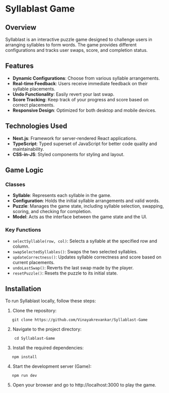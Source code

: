 # Syllablast Game

## Overview
Syllablast is an interactive puzzle game designed to challenge users in arranging syllables to form words. The game provides different configurations and tracks user swaps, score, and completion status.

## Features
- **Dynamic Configurations**: Choose from various syllable arrangements.
- **Real-time Feedback**: Users receive immediate feedback on their syllable placements.
- **Undo Functionality**: Easily revert your last swap.
- **Score Tracking**: Keep track of your progress and score based on correct placements.
- **Responsive Design**: Optimized for both desktop and mobile devices.

## Technologies Used
- **Next.js**: Framework for server-rendered React applications.
- **TypeScript**: Typed superset of JavaScript for better code quality and maintainability.
- **CSS-in-JS**: Styled components for styling and layout.

## Game Logic

### Classes
- **Syllable**: Represents each syllable in the game.
- **Configuration**: Holds the initial syllable arrangements and valid words.
- **Puzzle**: Manages the game state, including syllable selection, swapping, scoring, and checking for completion.
- **Model**: Acts as the interface between the game state and the UI.

### Key Functions
- `selectSyllable(row, col)`: Selects a syllable at the specified row and column.
- `swapSelectedSyllables()`: Swaps the two selected syllables.
- `updateCorrectness()`: Updates syllable correctness and score based on current placements.
- `undoLastSwap()`: Reverts the last swap made by the player.
- `resetPuzzle()`: Resets the puzzle to its initial state.

## Installation
To run Syllablast locally, follow these steps:

1. Clone the repository:
```
   git clone https://github.com/Vinayakrevankar/Syllablast-Game
```
2. Navigate to the project directory:
```
    cd Syllablast-Game
```
3. Install the required dependencies:
```
   npm install
```

4. Start the development server (Game):
```
   npm run dev
```

5. Open your browser and go to http://localhost:3000 to play the game.